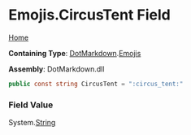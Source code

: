 # Emojis\.CircusTent Field

[Home](../../../README.md)

**Containing Type**: [DotMarkdown](../../README.md)\.[Emojis](../README.md)

**Assembly**: DotMarkdown\.dll

```csharp
public const string CircusTent = ":circus_tent:"
```

### Field Value

System\.[String](https://docs.microsoft.com/en-us/dotnet/api/system.string)